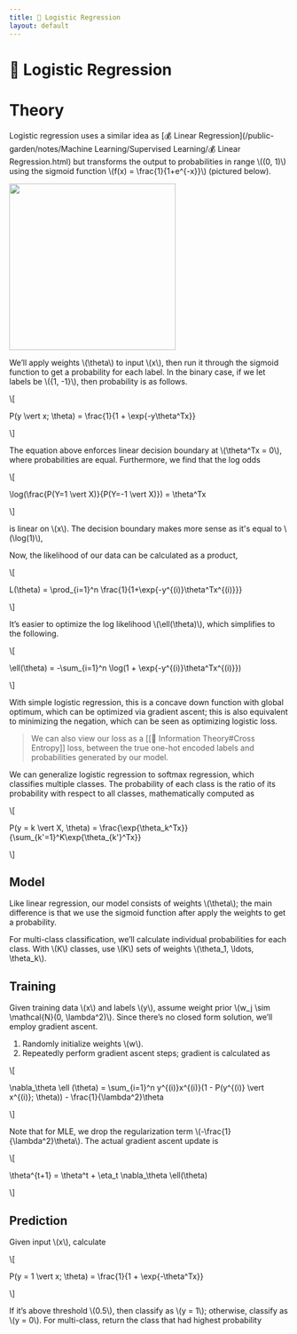 ```yaml
---
title: 🦠 Logistic Regression
layout: default
---
```


# 🦠 Logistic Regression

# Theory
Logistic regression uses a similar idea as [💰 Linear Regression](/public-garden/notes/Machine Learning/Supervised Learning/💰 Linear Regression.html) but transforms the output to probabilities in range \\((0, 1)\\) using the sigmoid function \\(f(x) = \frac{1}{1+e^{-x}}\\) (pictured below).

<div>
<img src="attachment:notes/Attachments/notes/Attachments/20221229103241.png.png" width="300"/>
</div>

We’ll apply weights \\(\theta\\) to input \\(x\\), then run it through the sigmoid function to get a probability for each label. In the binary case, if we let labels be \\(\{1, -1\}\\), then probability is as follows.

\\[

 P(y \vert x; \theta) = \frac{1}{1 + \exp\{-y\theta^Tx\}} 

\\]

The equation above enforces linear decision boundary at \\(\theta^Tx = 0\\), where probabilities are equal. Furthermore, we find that the log odds 

\\[

\log(\frac{P(Y=1 \vert X)}{P(Y=-1 \vert X)}) = \theta^Tx

\\]

is linear on \\(x\\). The decision boundary makes more sense as it's equal to \\(\log(1)\\), 

Now, the likelihood of our data can be calculated as a product, 

\\[

L(\theta) = \prod_{i=1}^n \frac{1}{1+\exp\{-y^{(i)}\theta^Tx^{(i)}\}}

\\]

It’s easier to optimize the log likelihood \\(\ell(\theta)\\), which simplifies to the following.

\\[

 \ell(\theta) = -\sum_{i=1}^n \log(1 + \exp\{-y^{(i)}\theta^Tx^{(i)}\}) 

\\]

With simple logistic regression, this is a concave down function with global optimum, which can be optimized via gradient ascent; this is also equivalent to minimizing the negation, which can be seen as optimizing logistic loss.

> We can also view our loss as a [[🧮 Information Theory#Cross Entropy]] loss, between the true one-hot encoded labels and probabilities generated by our model.

We can generalize logistic regression to softmax regression, which classifies multiple classes. The probability of each class is the ratio of its probability with respect to all classes, mathematically computed as 

\\[

P(y = k \vert X, \theta) = \frac{\exp\{\theta_k^Tx\}}{\sum_{k'=1}^K\exp\{\theta_{k'}^Tx\}}

\\]

## Model
Like linear regression, our model consists of weights \\(\theta\\); the main difference is that we use the sigmoid function after apply the weights to get a probability.

For multi-class classification, we’ll calculate individual probabilities for each class. With \\(K\\) classes, use \\(K\\) sets of weights \\(\theta_1, \ldots, \theta_k\\).

## Training
Given training data \\(x\\) and labels \\(y\\), assume weight prior \\(w_j \sim \mathcal{N}(0, \lambda^2)\\). Since there’s no closed form solution, we’ll employ gradient ascent.
1. Randomly initialize weights \\(w\\).
2. Repeatedly perform gradient ascent steps; gradient is calculated as 

\\[

\nabla_\theta \ell (\theta) = \sum_{i=1}^n y^{(i)}x^{(i)}(1 - P(y^{(i)} \vert x^{(i)}; \theta)) - \frac{1}{\lambda^2}\theta

\\]

 Note that for MLE, we drop the regularization term \\(-\frac{1}{\lambda^2}\theta\\). The actual gradient ascent update is 

\\[

\theta^{t+1} = \theta^t + \eta_t \nabla_\theta \ell(\theta)

\\]

## Prediction
Given input \\(x\\), calculate 

\\[

P(y = 1 \vert x; \theta) = \frac{1}{1 + \exp\{-\theta^Tx\}}

\\]

If it’s above threshold \\(0.5\\), then classify as \\(y = 1\\); otherwise, classify as \\(y = 0\\). For multi-class, return the class that had highest probability